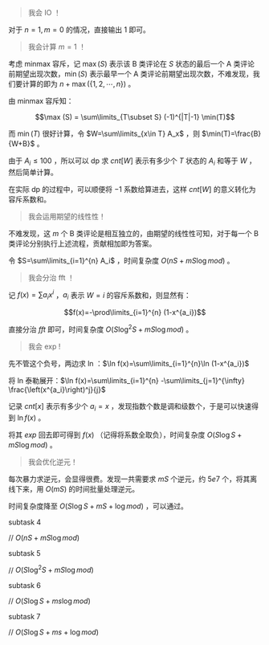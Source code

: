 > 我会 IO ！

对于 $n=1,m=0$ 的情况，直接输出 1 即可。

> 我会计算 $m=1$ ！

考虑 $\text{minmax}$ 容斥，记 $\max (S)$ 表示该 B 类评论在 $S$ 状态的最后一个 A 类评论前期望出现次数，$\min (S)$ 表示最早一个 A 类评论前期望出现次数，不难发现，我们要计算的即为 $n+\max (\{1,2,\cdots, n\})$ 。

由 $\text{minmax}$ 容斥知：

$$\max (S) = \sum\limits_{T\subset S} (-1)^{|T|-1} \min(T)$$ 

而 $\min(T)$ 很好计算，令 $W=\sum\limits_{x\in T} A_x$ ，则 $\min(T)=\frac{B}{W+B}$ 。

由于 $A_i\le 100$ ，所以可以 dp 求 $cnt[W]$ 表示有多少个 $T$ 状态的 $A_i$ 和等于 $W$ ，然后简单计算。 

在实际 dp 的过程中，可以顺便将 $-1$ 系数给算进去，这样 $cnt[W]$ 的意义转化为容斥系数和。

> 我会运用期望的线性性！

 不难发现，这 $m$ 个 B 类评论是相互独立的，由期望的线性性可知，对于每一个 B 类评论分别执行上述流程，贡献相加即为答案。

令 $S=\sum\limits_{i=1}^{n} A_i$ ，时间复杂度 $O(nS+mS\log mod)$ 。

> 我会分治 fft ！

记 $f(x)=\sum a_ix^i$ ，$a_i$ 表示 $W=i$ 的容斥系数和，则显然有：

$$f(x)=-\prod\limits_{i=1}^{n} (1-x^{a_i})$$

直接分治 $fft$ 即可，时间复杂度 $O(S\log^2 S+mS\log mod)$ 。

> 我会 exp !

先不管这个负号，两边求 ln ：$\ln f(x)=\sum\limits_{i=1}^{n}\ln (1-x^{a_i})$ 

将 ln 泰勒展开：$\ln f(x)=\sum\limits_{i=1}^{n} -\sum\limits_{j=1}^{\infty} \frac{\left(x^{a_i}\right)^j}{j}$ 

记录 $cnt[x]$ 表示有多少个 $a_i=x$  ，发现指数个数是调和级数个，于是可以快速得到 $\ln f(x)$ 。

将其 $exp$ 回去即可得到 $f(x)$ （记得将系数全取负），时间复杂度 $O(S\log S+mS\log mod)$ 。

> 我会优化逆元！

每次暴力求逆元，会显得很费。发现一共需要求 $mS$ 个逆元，约 $5e7$ 个，将其离线下来，用 $O(mS)$ 的时间批量处理逆元。

时间复杂度降至 $O(S\log S+mS+\log mod)$ ，可以通过。



subtask 4

// $O(nS+mS\log mod)$

subtask 5

// $O(S \log^2 S+mS\log mod)$

subtask 6

// $O(S\log S+ms\log mod)$

subtask 7

// $O(S\log S+ms+\log mod)$

